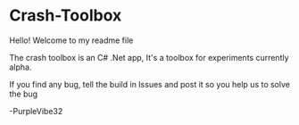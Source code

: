 # Crash-Toolbox

Hello! Welcome to my readme file

The crash toolbox is an C# .Net app, It's a toolbox for experiments currently alpha.

If you find any bug, tell the build in Issues and post it so you help us to solve the bug

-PurpleVibe32
